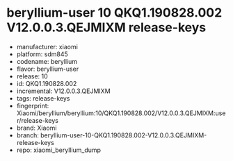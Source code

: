 # beryllium-user 10 QKQ1.190828.002 V12.0.0.3.QEJMIXM release-keys
- manufacturer: xiaomi
- platform: sdm845
- codename: beryllium
- flavor: beryllium-user
- release: 10
- id: QKQ1.190828.002
- incremental: V12.0.0.3.QEJMIXM
- tags: release-keys
- fingerprint: Xiaomi/beryllium/beryllium:10/QKQ1.190828.002/V12.0.0.3.QEJMIXM:user/release-keys
- brand: Xiaomi
- branch: beryllium-user-10-QKQ1.190828.002-V12.0.0.3.QEJMIXM-release-keys
- repo: xiaomi_beryllium_dump
